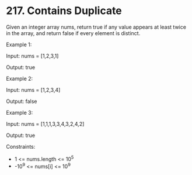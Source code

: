 # 217. Contains Duplicate

Given an integer array nums, return true if any value appears at least twice in the array, and return false if every element is distinct.

Example 1:

Input: nums = [1,2,3,1]

Output: true

Example 2:

Input: nums = [1,2,3,4]

Output: false

Example 3:

Input: nums = [1,1,1,3,3,4,3,2,4,2]

Output: true



Constraints:

* 1 <= nums.length <= 10<sup>5</sup>
* -10<sup>9</sup> <= nums[i] <= 10<sup>9</sup>

